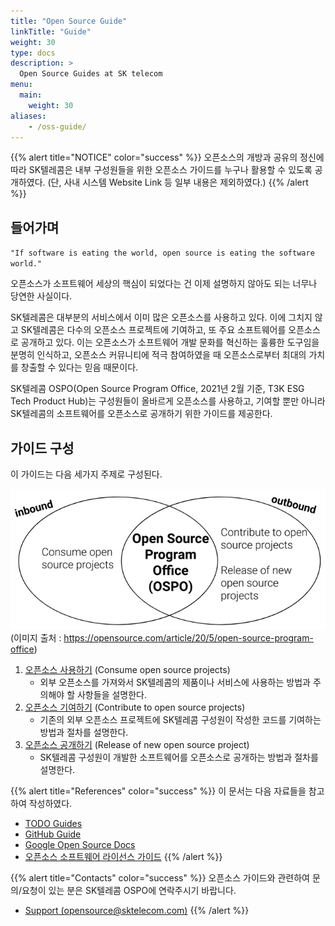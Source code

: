 ```yaml
---
title: "Open Source Guide"
linkTitle: "Guide"
weight: 30
type: docs
description: >
  Open Source Guides at SK telecom
menu:
  main:
    weight: 30
aliases:
    - /oss-guide/
---
```


{{% alert title="NOTICE" color="success" %}}
오픈소스의 개방과 공유의 정신에 따라 SK텔레콤은 내부 구성원들을 위한 오픈소스 가이드를 누구나 활용할 수 있도록 공개하였다. (단, 사내 시스템 Website Link 등 일부 내용은 제외하였다.)
{{% /alert %}}

## 들어가며

`"If software is eating the world, open source is eating the software world."`

오픈소스가 소프트웨어 세상의 핵심이 되었다는 건 이제 설명하지 않아도 되는 너무나 당연한 사실이다.

SK텔레콤은 대부분의 서비스에서 이미 많은 오픈소스를 사용하고 있다. 이에 그치지 않고 SK텔레콤은 다수의 오픈소스 프로젝트에 기여하고, 또 주요 소프트웨어를 오픈소스로 공개하고 있다. 이는 오픈소스가 소프트웨어 개발 문화를 혁신하는 훌륭한 도구임을 분명히 인식하고, 오픈소스 커뮤니티에 적극 참여하였을 때 오픈소스로부터 최대의 가치를 창출할 수 있다는 믿음 때문이다.

SK텔레콤 OSPO(Open Source Program Office, 2021년 2월 기준, T3K ESG Tech Product Hub)는 구성원들이 올바르게 오픈소스를 사용하고, 기여할 뿐만 아니라 SK텔레콤의 소프트웨어를 오픈소스로 공개하기 위한 가이드를 제공한다.

## 가이드 구성

이 가이드는 다음 세가지 주제로 구성된다.

![ospo](./ospo.png)
(이미지 출처 : https://opensource.com/article/20/5/open-source-program-office)

1. [오픈소스 사용하기](/guide/use) (Consume open source projects)
   * 외부 오픈소스를 가져와서 SK텔레콤의 제품이나 서비스에 사용하는 방법과 주의해야 할 사항들을 설명한다.
2. [오픈소스 기여하기](/guide/contribute) (Contribute to open source projects)
   * 기존의 외부 오픈소스 프로젝트에 SK텔레콤 구성원이 작성한 코드를 기여하는 방법과 절차를 설명한다.
3. [오픈소스 공개하기](/guide/release) (Release of new open source project)
   * SK텔레콤 구성원이 개발한 소프트웨어를 오픈소스로 공개하는 방법과 절차를 설명한다.
  

{{% alert title="References" color="success" %}}
이 문서는 다음 자료들을 참고하여 작성하였다.
* [TODO Guides](https://todogroup.org/guides/)
* [GitHub Guide](https://opensource.guide/)
* [Google Open Source Docs](https://opensource.google/docs/)
* [오픈소스 소프트웨어 라이선스 가이드](https://www.olis.or.kr/license/licenseGuide.do)
{{% /alert %}}


{{% alert title="Contacts" color="success" %}}
오픈소스 가이드와 관련하여 문의/요청이 있는 분은 SK텔레콤 OSPO에 연락주시기 바랍니다. 
* [Support (opensource@sktelecom.com)](https://link-removed/)
{{% /alert %}}

